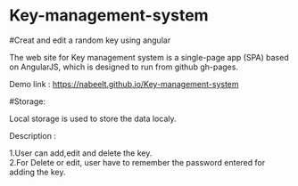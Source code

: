 # Key-management-system
#Creat and edit a random key using angular

The web site for Key management system is a single-page app (SPA) based on AngularJS, which is designed to run from github gh-pages.

Demo link : https://nabeelt.github.io/Key-management-system


#Storage: 

Local storage is used to store the data localy. 

Description :

1.User can add,edit and delete the key.<br>
2.For Delete or edit, user have to remember the password entered for adding the key.  


